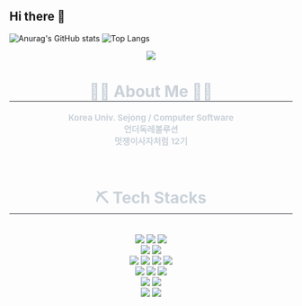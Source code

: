 ## Hi there 👋

![Anurag's GitHub stats](https://github-readme-stats.vercel.app/api?username=dgsim126&show_icons=true&theme=radical)
![Top Langs](https://github-readme-stats.vercel.app/api/top-langs/?username=dgsim126&layout=compact)

<div align="center">
    <img
        src="https://capsule-render.vercel.app/api?type=waving&color=auto&height=120&text=Hyeongseok%20Kim&animation=fadeIn&fontColor=07245f&fontSize=40" />
</div>
<div align="center">
    <h1 style="border-bottom: 1px solid #21262d; color: #c9d1d9;">👩‍💻 About Me 👩‍💻 </h2>
    <div style="font-weight: 700; font-size: 15px; text-align: center; color: #c9d1d9;">
        <p>Korea Univ. Sejong / Computer Software<br>
        언더독레볼루션<br>
        멋쟁이사자처럼 12기</p>
    </div>
</div>

<br>

<div align="center">
    <h1 style="border-bottom: 1px solid #21262d; color: #c9d1d9;"> ⛏ Tech Stacks </h2> <br>
    <div style="margin: 0 auto; text-align: center;" align="center"> 
        <img src="https://img.shields.io/badge/HTML5-E34F26?style=flat-square&logo=HTML5&logoColor=white">
        <img src="https://img.shields.io/badge/CSS3-1572B6?style=flat-square&logo=CSS3&logoColor=white">
        <img src="https://img.shields.io/badge/Javascript-F7DF1E?style=flat-square&logo=Javascript&logoColor=white"><br>
        <img src="https://img.shields.io/badge/React-61DAFB?style=flat-square&logo=React&logoColor=white">
        <img src="https://img.shields.io/badge/Netlify-00C7B7?style=flat-square&logo=Netlify&logoColor=white"><br>
        <img src="https://img.shields.io/badge/Node.js-339933?style=flat-square&logo=Node.js&logoColor=white">
        <img src="https://img.shields.io/badge/Express-000000?style=flat-square&logo=Express.js&logoColor=white">
        <img src="https://img.shields.io/badge/Java-007396?style=flat-square&logo=Java&logoColor=white">
        <img src="https://img.shields.io/badge/Spring Boot-6DB33F?style=flat-square&logo=Spring Boot&logoColor=white"><br>
        <img src="https://img.shields.io/badge/MySQL-4479A1?style=flat-square&logo=MySQL&logoColor=white">
        <img src="https://img.shields.io/badge/MongoDB-47A248?style=flat-square&logo=MongoDB&logoColor=white">
        <img src="https://img.shields.io/badge/MariaDB-003545?style=flat-square&logo=MariaDB&logoColor=white"><br>
        <img src="https://img.shields.io/badge/Git-F05032?style=flat-square&logo=Git&logoColor=white">
        <img src="https://img.shields.io/badge/Github-181717?style=flat-square&logo=Github&logoColor=white"><br>
        <img src="https://img.shields.io/badge/Amazon AWS-232F3E?style=flat-square&logo=Amazon AWS EC2&logoColor=white">
        <img src="https://img.shields.io/badge/Docker-2496ED?style=flat-square&logo=Docker&logoColor=white">
    </div>
</div>
